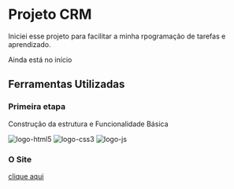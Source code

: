 <h1>Projeto CRM</h1>
<p>Iniciei esse projeto para facilitar a minha rpogramação de tarefas e aprendizado.</p>
<p>Ainda está no início</p>

<h2>Ferramentas Utilizadas</h2>
<h3>Primeira etapa</h3>
<p>Construção da estrutura e Funcionalidade Básica</p>

<img src="https://img.shields.io/badge/HTML5-E34F26?style=for-the-badge&logo=html5&logoColor=white" alt="logo-html5">
<img src="https://img.shields.io/badge/CSS3-1572B6?style=for-the-badge&logo=css3&logoColor=white" alt="logo-css3">
<img src="https://img.shields.io/badge/JavaScript-F7DF1E?style=for-the-badge&logo=javascript&logoColor=black" alt="logo-js">

<h3>O Site</h3>
<a href="https://evandrojmoreira.github.io/crmNovo/">clique aqui</a>

